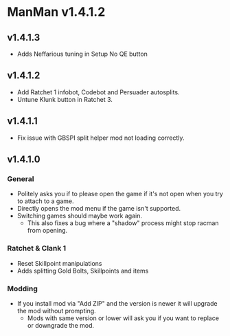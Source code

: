 # ManMan v1.4.1.2
## v1.4.1.3
- Adds Neffarious tuning in Setup No QE button

## v1.4.1.2
- Add Ratchet 1 infobot, Codebot and Persuader autosplits.
- Untune Klunk button in Ratchet 3.

## v1.4.1.1
* Fix issue with GBSPI split helper mod not loading correctly.

## v1.4.1.0
### General
* Politely asks you if to please open the game if it's not open when you try to attach to a game.
* Directly opens the mod menu if the game isn't supported. 
* Switching games should maybe work again. 
  * This also fixes a bug where a "shadow" process might stop racman from opening.

### Ratchet & Clank 1
* Reset Skillpoint manipulations
* Adds splitting Gold Bolts, Skillpoints and items

### Modding
* If you install mod via "Add ZIP" and the version is newer it will upgrade the mod without prompting. 
  *  Mods with same version or lower will ask you if you want to replace or downgrade the mod. 
